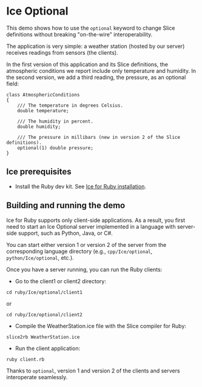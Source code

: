 # Ice Optional

This demo shows how to use the `optional` keyword to change Slice definitions without breaking "on-the-wire"
interoperability.

The application is very simple: a weather station (hosted by our server) receives readings from sensors (the clients).

In the first version of this application and its Slice definitions, the atmospheric conditions we report include only
temperature and humidity. In the second version, we add a third reading, the pressure, as an optional field:

```ice
class AtmosphericConditions
{
    /// The temperature in degrees Celsius.
    double temperature;

    /// The humidity in percent.
    double humidity;

    /// The pressure in millibars (new in version 2 of the Slice definitions).
    optional(1) double pressure;
}
```

## Ice prerequisites

- Install the Ruby dev kit. See [Ice for Ruby installation].

## Building and running the demo

Ice for Ruby supports only client-side applications. As a result, you first need to start an Ice Optional server
implemented in a language with server-side support, such as Python, Java, or C#.

You can start either version 1 or version 2 of the server from the corresponding language directory (e.g.,
`cpp/Ice/optional`, `python/Ice/optional`, etc.).

Once you have a server running, you can run the Ruby clients:

- Go to the client1 or client2 directory:

```shell
cd ruby/Ice/optional/client1
```

or

```shell
cd ruby/Ice/optional/client2
```

- Compile the WeatherStation.ice file with the Slice compiler for Ruby:

```shell
slice2rb WeatherStation.ice
```

- Run the client application:

```shell
ruby client.rb
```

Thanks to `optional`, version 1 and version 2 of the clients and servers interoperate seamlessly.

[Ice for Ruby installation]: https://github.com/zeroc-ice/ice/blob/main/NIGHTLY.md#ice-for-ruby
